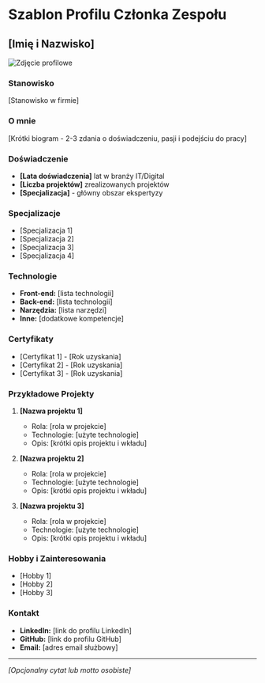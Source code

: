 # Szablon Profilu Członka Zespołu

## [Imię i Nazwisko]

![Zdjęcie profilowe](./zdjecia/[nazwa-pliku].jpg)

### Stanowisko
[Stanowisko w firmie]

### O mnie
[Krótki biogram - 2-3 zdania o doświadczeniu, pasji i podejściu do pracy]

### Doświadczenie
- **[Lata doświadczenia]** lat w branży IT/Digital
- **[Liczba projektów]** zrealizowanych projektów
- **[Specjalizacja]** - główny obszar ekspertyzy

### Specjalizacje
- [Specjalizacja 1]
- [Specjalizacja 2]
- [Specjalizacja 3]
- [Specjalizacja 4]

### Technologie
- **Front-end:** [lista technologii]
- **Back-end:** [lista technologii]
- **Narzędzia:** [lista narzędzi]
- **Inne:** [dodatkowe kompetencje]

### Certyfikaty
- [Certyfikat 1] - [Rok uzyskania]
- [Certyfikat 2] - [Rok uzyskania]
- [Certyfikat 3] - [Rok uzyskania]

### Przykładowe Projekty
1. **[Nazwa projektu 1]**
   - Rola: [rola w projekcie]
   - Technologie: [użyte technologie]
   - Opis: [krótki opis projektu i wkładu]

2. **[Nazwa projektu 2]**
   - Rola: [rola w projekcie]
   - Technologie: [użyte technologie]
   - Opis: [krótki opis projektu i wkładu]

3. **[Nazwa projektu 3]**
   - Rola: [rola w projekcie]
   - Technologie: [użyte technologie]
   - Opis: [krótki opis projektu i wkładu]

### Hobby i Zainteresowania
- [Hobby 1]
- [Hobby 2]
- [Hobby 3]

### Kontakt
- **LinkedIn:** [link do profilu LinkedIn]
- **GitHub:** [link do profilu GitHub]
- **Email:** [adres email służbowy]

---

*[Opcjonalny cytat lub motto osobiste]*